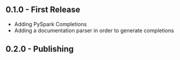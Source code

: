 ## 0.1.0 - First Release
* Adding PySpark Completions
* Adding a documentation parser in order to generate completions

## 0.2.0 - Publishing
